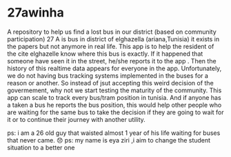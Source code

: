 # 27awinha

A repository to help us find a lost bus in our district (based on community participation)
27 A is bus in district of elghazella (ariana,Tunisia) it exists in the papers but not anymore in real life.
This app is to help the resident of the cite elghazelle know where this bus is exactly. If it happened that someone have seen it in the street, he/she reports it to the app . Then the history of this realtime data appears for everyone in the app.
Unfortunately, we do not having bus tracking systems implemented in the buses for a reason or another. So instead of jsut accepting this weird decision of the govermement, why not we start testing the maturity of the community.
This app can scale to track every bus/tram position in tunisia. And if anyone has a taken a bus he reports the bus position, this would help other people who are waiting for the same bus to take the decision if they are going to wait for it or to continue their journey with another utility.

ps: i am a 26 old guy that waisted almost 1 year of his life waiting for buses that never came. 😞
ps: my name is eya ziri ,i aim to change the student situation to a better one
